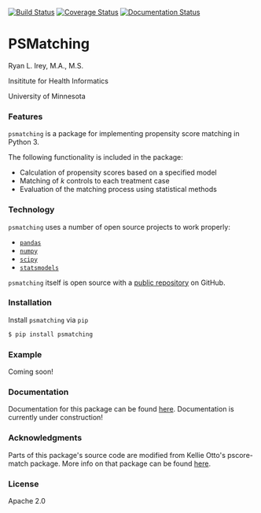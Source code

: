 [![Build Status](https://travis-ci.org/rlirey/psmatching.svg?branch=master)](https://travis-ci.org/rlirey/psmatching)
[![Coverage Status](https://coveralls.io/repos/github/rlirey/psmatching/badge.svg?branch=master)](https://coveralls.io/github/rlirey/psmatching?branch=master)
[![Documentation Status](https://readthedocs.org/projects/psmatching/badge/?version=latest)](https://psmatching.readthedocs.io/en/latest/?badge=latest)

# PSMatching

Ryan L. Irey, M.A., M.S.

Insititute for Health Informatics

University of Minnesota

### Features
`psmatching` is a package for implementing propensity score matching in Python 3.

The following functionality is included in the package:
  - Calculation of propensity scores based on a specified model
  - Matching of _k_ controls to each treatment case
  - Evaluation of the matching process using statistical methods

### Technology

`psmatching` uses a number of open source projects to work properly:

* [`pandas`](https://pandas.pydata.org/)
* [`numpy`](https://www.numpy.org/)
* [`scipy`](https://www.scipy.org/)
* [`statsmodels`](https://www.statsmodels.org/stable/index.html)

`psmatching` itself is open source with a [public repository](https://github.com/rlirey/psmatching) on GitHub.

### Installation
Install `psmatching` via `pip`
```sh
$ pip install psmatching
```
### Example
Coming soon!

### Documentation
Documentation for this package can be found [here](https://psmatching.readthedocs.io/en/latest/).
Documentation is currently under construction!

### Acknowledgments
Parts of this package's source code are modified from Kellie Otto's pscore-match package. More info on that package can be found [here](http://www.kellieottoboni.com/pscore_match/).

### License
Apache 2.0

